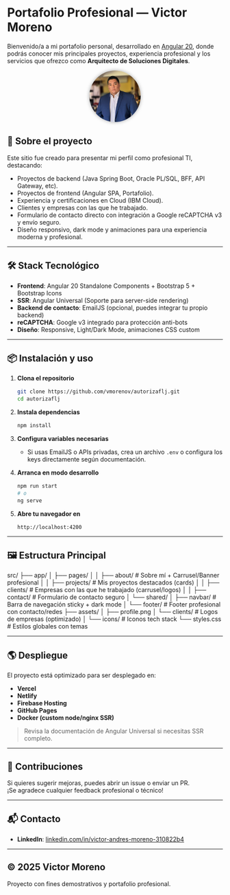 # Portafolio Profesional — Victor Moreno

Bienvenido/a a mi portafolio personal, desarrollado en [Angular 20](https://angular.dev/), donde podrás conocer mis principales proyectos, experiencia profesional y los servicios que ofrezco como **Arquitecto de Soluciones Digitales**.

<div align="center">
  <img src="src/assets/profile.png" alt="Victor Moreno" width="120" style="border-radius:50%; box-shadow:0 0 8px #aaa;">
</div>

## 🚀 Sobre el proyecto

Este sitio fue creado para presentar mi perfil como profesional TI, destacando:

- Proyectos de backend (Java Spring Boot, Oracle PL/SQL, BFF, API Gateway, etc).
- Proyectos de frontend (Angular SPA, Portafolio).
- Experiencia y certificaciones en Cloud (IBM Cloud).
- Clientes y empresas con las que he trabajado.
- Formulario de contacto directo con integración a Google reCAPTCHA v3 y envío seguro.
- Diseño responsivo, dark mode y animaciones para una experiencia moderna y profesional.

---

## 🛠️ Stack Tecnológico

- **Frontend**: Angular 20 Standalone Components + Bootstrap 5 + Bootstrap Icons
- **SSR**: Angular Universal (Soporte para server-side rendering)
- **Backend de contacto**: EmailJS (opcional, puedes integrar tu propio backend)
- **reCAPTCHA**: Google v3 integrado para protección anti-bots
- **Diseño**: Responsive, Light/Dark Mode, animaciones CSS custom

---

## 📦 Instalación y uso

1. **Clona el repositorio**
    ```bash
    git clone https://github.com/vmorenov/autorizaflj.git
    cd autorizaflj
    ```

2. **Instala dependencias**
    ```bash
    npm install
    ```

3. **Configura variables necesarias**
    - Si usas EmailJS o APIs privadas, crea un archivo `.env` o configura los keys directamente según documentación.

4. **Arranca en modo desarrollo**
    ```bash
    npm run start
    # o
    ng serve
    ```

5. **Abre tu navegador en**
    ```
    http://localhost:4200
    ```

---

## 🖼️ Estructura Principal
src/
├── app/
│ ├── pages/
│ │ ├── about/ # Sobre mí + Carrusel/Banner profesional
│ │ ├── projects/ # Mis proyectos destacados (cards)
│ │ ├── clients/ # Empresas con las que he trabajado (carrusel/logos)
│ │ ├── contact/ # Formulario de contacto seguro
│ └── shared/
│ ├── navbar/ # Barra de navegación sticky + dark mode
│ └── footer/ # Footer profesional con contacto/redes
├── assets/
│ ├── profile.png
│ └── clients/ # Logos de empresas (optimizado)
│ └── icons/ # Iconos tech stack
└── styles.css # Estilos globales con temas



---

## 🌎 Despliegue

El proyecto está optimizado para ser desplegado en:
- **Vercel**
- **Netlify**
- **Firebase Hosting**
- **GitHub Pages**
- **Docker (custom node/nginx SSR)**

> Revisa la documentación de Angular Universal si necesitas SSR completo.

---

## 🤝 Contribuciones

Si quieres sugerir mejoras, puedes abrir un issue o enviar un PR.  
¡Se agradece cualquier feedback profesional o técnico!

---

## 📬 Contacto

- **LinkedIn**: [linkedin.com/in/victor-andres-moreno-310822b4](https://www.linkedin.com/in/victor-andres-moreno-310822b4/)

---

## © 2025 Victor Moreno

Proyecto con fines demostrativos y portafolio profesional.
